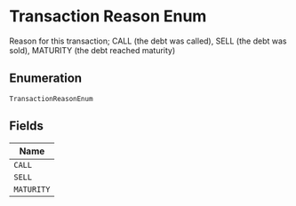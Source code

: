 
# Transaction Reason Enum

Reason for this transaction; CALL (the debt was called), SELL (the debt was sold), MATURITY (the debt reached maturity)

## Enumeration

`TransactionReasonEnum`

## Fields

| Name |
|  --- |
| `CALL` |
| `SELL` |
| `MATURITY` |

